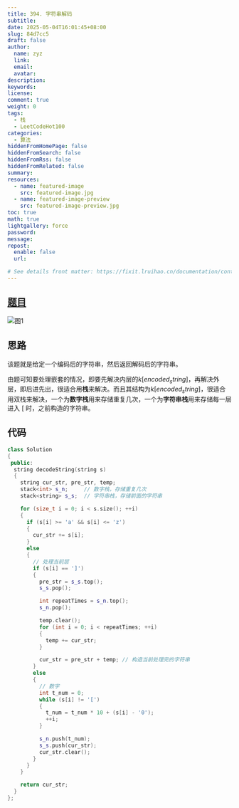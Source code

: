 ```yaml
---
title: 394. 字符串解码
subtitle:
date: 2025-05-04T16:01:45+08:00
slug: 84d7cc5
draft: false
author:
  name: zyz
  link:
  email:
  avatar:
description:
keywords:
license:
comment: true
weight: 0
tags:
  - 栈
  - LeetCodeHot100
categories:
  - 算法
hiddenFromHomePage: false
hiddenFromSearch: false
hiddenFromRss: false
hiddenFromRelated: false
summary:
resources:
  - name: featured-image
    src: featured-image.jpg
  - name: featured-image-preview
    src: featured-image-preview.jpg
toc: true
math: true
lightgallery: force
password:
message:
repost:
  enable: false
  url:

# See details front matter: https://fixit.lruihao.cn/documentation/content-management/introduction/#front-matter
---
```


## [题目](https://leetcode.cn/problems/decode-string/description/?envType=study-plan-v2&envId=top-100-liked)

![图1](/PostsImgs/LeetCode/394/question.png)

## 思路

该题就是给定一个编码后的字符串，然后返回解码后的字符串。

由题可知要处理嵌套的情况，即要先解决内层的$k[encoded_string]$，再解决外层，即后进先出，很适合用**栈**来解决。而且其结构为$k[encoded_string]$，很适合用双栈来解决，一个为**数字栈**用来存储重复几次，一个为**字符串栈**用来存储每一层进入 $[$ 时，之前构造的字符串。

## 代码

```cpp
class Solution
{
 public:
  string decodeString(string s)
  {
    string cur_str, pre_str, temp;
    stack<int> s_n;     // 数字栈，存储重复几次
    stack<string> s_s;  // 字符串栈，存储前面的字符串

    for (size_t i = 0; i < s.size(); ++i)
    {
      if (s[i] >= 'a' && s[i] <= 'z')
      {
        cur_str += s[i];
      }
      else
      {
        // 处理当前层
        if (s[i] == ']')
        {
          pre_str = s_s.top();
          s_s.pop();

          int repeatTimes = s_n.top();
          s_n.pop();

          temp.clear();
          for (int i = 0; i < repeatTimes; ++i)
          {
            temp += cur_str;
          }

          cur_str = pre_str + temp; // 构造当前处理完的字符串
        }
        else
        {
          // 数字
          int t_num = 0;
          while (s[i] != '[')
          {
            t_num = t_num * 10 + (s[i] - '0');
            ++i;
          }

          s_n.push(t_num);
          s_s.push(cur_str);
          cur_str.clear();
        }
      }
    }

    return cur_str;
  }
};
```
